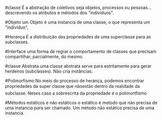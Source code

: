 #classe
É a abstração de coletivos seja objetos, processos ou pessoas... descrevendo os atributos e métodos dos "indivíduos".

#Objeto
um Objeto é uma instancia de uma classe, o que representa um "indivíduo", 

#Herança
É a distribuição das propriedades de uma superclasse para as subclasses.

#Interface
uma forma de regrar o comportamento de classes que precisam compartilhar, parcialmente, do mesmo.  

#classe Abstrata
uma classe abstrata serve para estritamente para gerar herdeiros (subclasses). Não cria instâncias.

#Polimorfismo
No meio do processo de herança, podemos encontrar propriedades da super classe que nãoestão dentro da realidade da subclasse. Neses caso a sobrescrita da propriedade é o polimortfismo 

#Métodos estáticos e não estáticos
o estático é metodo que não precisa de uma instancia para ser chamado. Um método não estático precisa de uma instancia.